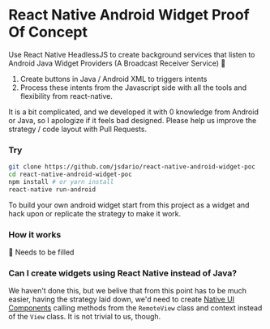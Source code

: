 # React Native Android Widget Proof Of Concept

Use React Native HeadlessJS to create background services that listen to Android Java Widget Providers (A Broadcast Receiver Service) :robot:

1. Create buttons in Java / Android XML to triggers intents
2. Process these intents from the Javascript side with all the tools and flexibility
from react-native.

It is a bit complicated, and we developed it with 0 knowledge from Android or Java, so I apologize if it feels bad designed. Please help us improve the strategy / code layout with Pull Requests.

### Try
```bash
git clone https://github.com/jsdario/react-native-android-widget-poc
cd react-native-android-widget-poc
npm install # or yarn install
react-native run-android
```

To build your own android widget start from this project as a widget and hack upon or replicate the strategy to make it work.

### How it works
:construction: Needs to be filled

### Can I create widgets using React Native instead of Java?
We haven't done this, but we belive that from this point has to be much easier,
having the strategy laid down, we'd need to create [Native UI Components](https://facebook.github.io/react-native/docs/native-components-android.html)
calling methods from the `RemoteView` class and context instead of the `View` class.
It is not trivial to us, though.
